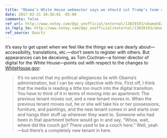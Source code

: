 ```yaml
---
title: "Obama’s White House webmaster says we should cut Trump’s team some slack"
date: 2017-02-21 10:36:01 -05:00
comments: false
ref_url: http://www.notey.com/@qz_unofficial/external/13839193/obama%E2%80%99s-white-house-webmaster-says-we-should-cut-trump%E2%80%99s-team-some-slack.html
in_reply_to: http://www.notey.com/@qz_unofficial/external/13839193/obama%E2%80%99s-white-house-webmaster-says-we-should-cut-trump%E2%80%99s-team-some-slack.html
ref_source: Quartz
---
```


It’s easy to get upset when we feel like the things we care dearly about—accessibility, translations, etc.—don’t seem to register with others. But appearances can be deceiving, as Tom Cochran—a former director of digital for the White House—points out with respect to the changes to [WhiteHouse.gov](https://www.whitehouse.gov/):

> It’s no secret that my political allegiances lie with Obama’s administration, but I can be very objective with this. First off, I think that the media is reading a little too much into the digital transition. You have to think of it in terms of moving into an apartment: The previous tenant moves out, and a new tenant moves in. When the previous tenant moves out, he or she will take his or her possessions, furniture, and paintings, and the new tenant comes in and starts over and hangs their stuff up wherever they want to. Someone who had been in that apartment before would go in and say, “Whoa, wait, where did the couch go? There used to be a couch here.” Well, yeah—but there’s a completely new tenant in here.